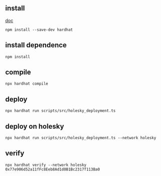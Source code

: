 ## install
[doc](https://hardhat.org/hardhat-runner/docs/getting-started#installation)
```shell
npm install --save-dev hardhat
```
## install dependence
```shell
npm install
```
## compile
```shell
npx hardhat compile
```
## deploy
```shell
npx hardhat run scripts/src/holesky_deployment.ts
```
## deploy on holesky
```shell
npx hardhat run scripts/src/holesky_deployment.ts --network holesky
```
## verify
```shell
npx hardhat verify --network holesky 0x77e906d52a11fFc8Eeb8Ad1d0B1Bc2317f113Ba0
```

